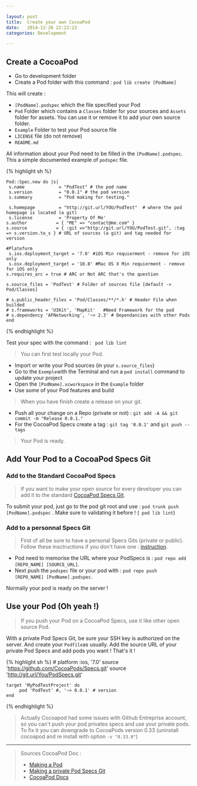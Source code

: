 ```yaml
---

layout: post
title:  Create your own CocoaPod 
date:   2014-12-26 22:22:22
categories: Development

---
```


## Create a CocoaPod

- Go to development folder
- Create a Pod folder with this command : `pod lib create [PodName]`

This will create : 

 -  `[PodName].podspec` which the file specified your Pod
 - `Pod` Folder which contains a `Classes` folder for your sources and `Assets` folder for assets. You can use it or remove it to add your own source folder.
 - `Example` Folder to test your Pod source file
 - `LICENSE` file (do not remove)
 - `README.md` 

All information about your Pod need to be filled in the `[PodName].podspec`. This a simple documented example of `podspec` file.

{% highlight sh %}

	Pod::Spec.new do |s|
 	 s.name             = "PodTest" # the pod name
 	 s.version          = "0.0.1" # the pod version
	 s.summary          = "Pod making for testing." 
 
	 s.homepage         = "http://git.url/YOU/PodTest"  # where the pod homepage is located (a git)
	 s.license          = 'Property Of Me' 
  	s.author           = { "ME" => "contact@me.com" } 
  	s.source           = { :git =>"http://git.url/YOU/PodTest.git", :tag => s.version.to_s } # URL of sources (a git) and tag needed for version
 
  	#Plateform 
 	 s.ios.deployment_target = '7.0' #iOS Min requierment - remove for iOS only
 	 s.osx.deployment_target = '10.8' #Mac OS X Min requierment - remove for iOS only
 	s.requires_arc = true # ARC or Not ARC that's the question
 
 	s.source_files = 'PodTest' # Folder of sources file [default -> Pod/Classes]
 
  	# s.public_header_files = 'Pod/Classes/**/*.h' # Header File when builded
	# s.frameworks = 'UIKit', 'MapKit'   #Need Framework for the pod
  	# s.dependency 'AFNetworking', '~> 2.3' # Dependancies with other Pods
	end
{% endhighlight %}

Test your spec with the command : ` pod lib lint`

> You can first test locally your Pod. 

- Import or write your Pod sources (in your `s.source_files`)
- Go to the `Exemple`with the Terminal and run a `pod install` command to update your project
- Open the `[PodName].xcworkspace` in the `Example` folder 
- Use some of your Pod features and build

> When you have finish create a release on your git.

- Push all your change on a Repo (private or not) : `git add -A && git commit -m "Release 0.0.1."`
- For the CocoaPod Specs create a tag :  `git tag '0.0.1'` and  `git push --tags` 

> Your Pod is ready. 

## Add Your Pod to a CocoaPod Specs Git

### Add to the Standard CocoaPod Specs

> If you want to make your open source for every developer you can add it to the standard [CocoaPod Specs Git](https://github.com/CocoaPods/Specs).

To submit your pod, just go to the pod git root and use : `pod trunk push [PodName].podspec` . Make sure to validating it before ! (` pod lib lint`)

### Add to a personnal Specs Git 

> First of all be sure to have a personal Specs Gits (private or public). Follow these insctructions if you don't have one : [instruction](http://guides.cocoapods.org/making/private-cocoapods.html).

- Pod need to memorise the URL where your PodSpecs is : `pod repo add [REPO_NAME] [SOURCE_URL]`. 
- Next push the `podspec` file  or your pod with : `pod repo push  [REPO_NAME] [PodName].podspec`.

Normally your pod is ready on the server !

## Use your Pod (Oh yeah !)

> If you push your Pod on a CocoaPod Specs, use it like other open source Pod.

With a private Pod Specs Git, be sure your SSH key is authorized on the server. And create your `Podfile`as usually. Add the source URL of your private Pod Specs and add pods you want ! That's it !

{% highlight sh %}
	# platform :ios, '7.0' 
	source 'https://github.com/CocoaPods/Specs.git'
	source 'http://git.url/You/PodSpecs.git'

	target 'MyPodTestProject' do
		 pod 'PodTest' #, '~> 0.0.1' # version
	end
{% endhighlight %}

> Actually Cocoapod had some issues with Github Entreprise account, so you can't push your pod privates specs and use your private pods.  To fix it you can downgrade to CocoaPods version 0.33 (uninstall cocoapod and re install with option `-v "0.33.0"`)

---

> Sources CocoaPod Doc :
>
> - [Making a Pod](http://guides.cocoapods.org/making/making-a-cocoapod.html)
> - [Making a private Pod Specs Git](http://guides.cocoapods.org/making/private-cocoapods.html)
> - [CocoaPod Docs](http://guides.cocoapods.org)
